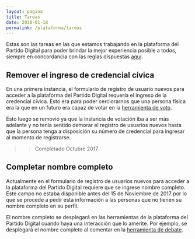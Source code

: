 ```yaml
---
layout: pagina
title: Tareas
date: 2018-01-18
permalink: /plataforma/tareas
---
```


Estas son las tareas en las que estamos trabajando en la plataforma del Partido Digital para poder brindar la mejor experiencia posible a todos, siempre en concordancia con las reglas dispuestas [aquí](/documentacion).

## Remover el ingreso de credencial cívica
En una primera instancia, el formulario de registro de usuario nuevos para acceder a la plataforma del Partido Digital requería el ingreso de la credencial cívica. Esto era para poder cerciorarnos que una persona física era la que en un futuro era capaz de votar en la [herramienta de voto](/plataforma#herramienta-de-voto). 

Esto luego se removió ya que la instancia de votación iba a ser más adelante y no tenía sentido demorar el registro de usuarios nuevos hasta que la persona tenga a disposición su número de credencial para ingresar al momento de registrarse.

>> Completado Octubre 2017

## Completar nombre completo
Actualmente en el formulario de registro de usuarios nuevos para acceder a la plataforma del Partido Digital requiere que se ingrese nombre completo. Este campo no estaba disponible antes del 15 de Noviembre de 2017 por lo que se procede a pedir esta información a las personas que no tienen su nombre completo en su perfil.

El nombre completo se desplegará en las herramientas de la plataforma del Partido Digital cuando haya una interacción que lo amerite. Por ejemplo, se desplegará el nombre completo al comentar en la [herramienta de debate](/plataforma#herramienta-de-debate).


